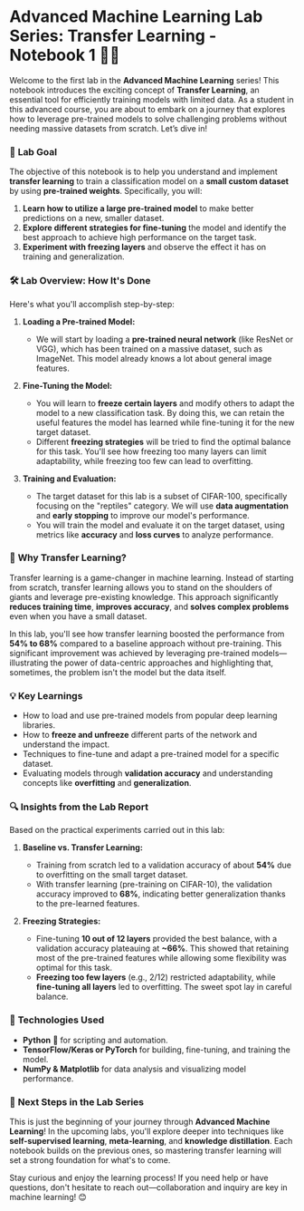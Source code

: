 # Advanced Machine Learning Lab Series: Transfer Learning - Notebook 1 🧠🚀

Welcome to the first lab in the **Advanced Machine Learning** series! This notebook introduces the exciting concept of **Transfer Learning**, an essential tool for efficiently training models with limited data. As a student in this advanced course, you are about to embark on a journey that explores how to leverage pre-trained models to solve challenging problems without needing massive datasets from scratch. Let’s dive in!

### 📌 **Lab Goal**
The objective of this notebook is to help you understand and implement **transfer learning** to train a classification model on a **small custom dataset** by using **pre-trained weights**. Specifically, you will:

1. **Learn how to utilize a large pre-trained model** to make better predictions on a new, smaller dataset.
2. **Explore different strategies for fine-tuning** the model and identify the best approach to achieve high performance on the target task.
3. **Experiment with freezing layers** and observe the effect it has on training and generalization.

### 🛠️ **Lab Overview: How It's Done**
Here's what you'll accomplish step-by-step:

1. **Loading a Pre-trained Model:**
   - We will start by loading a **pre-trained neural network** (like ResNet or VGG), which has been trained on a massive dataset, such as ImageNet. This model already knows a lot about general image features.

2. **Fine-Tuning the Model:**
   - You will learn to **freeze certain layers** and modify others to adapt the model to a new classification task. By doing this, we can retain the useful features the model has learned while fine-tuning it for the new target dataset.
   - Different **freezing strategies** will be tried to find the optimal balance for this task. You'll see how freezing too many layers can limit adaptability, while freezing too few can lead to overfitting.

3. **Training and Evaluation:**
   - The target dataset for this lab is a subset of CIFAR-100, specifically focusing on the "reptiles" category. We will use **data augmentation** and **early stopping** to improve our model's performance.
   - You will train the model and evaluate it on the target dataset, using metrics like **accuracy** and **loss curves** to analyze performance.

### 🌟 **Why Transfer Learning?**
Transfer learning is a game-changer in machine learning. Instead of starting from scratch, transfer learning allows you to stand on the shoulders of giants and leverage pre-existing knowledge. This approach significantly **reduces training time**, **improves accuracy**, and **solves complex problems** even when you have a small dataset.

In this lab, you'll see how transfer learning boosted the performance from **54% to 68%** compared to a baseline approach without pre-training. This significant improvement was achieved by leveraging pre-trained models—illustrating the power of data-centric approaches and highlighting that, sometimes, the problem isn't the model but the data itself.

### 💡 **Key Learnings**
- How to load and use pre-trained models from popular deep learning libraries.
- How to **freeze and unfreeze** different parts of the network and understand the impact.
- Techniques to fine-tune and adapt a pre-trained model for a specific dataset.
- Evaluating models through **validation accuracy** and understanding concepts like **overfitting** and **generalization**.

### 🔍 **Insights from the Lab Report**
Based on the practical experiments carried out in this lab:

1. **Baseline vs. Transfer Learning:**
   - Training from scratch led to a validation accuracy of about **54%** due to overfitting on the small target dataset.
   - With transfer learning (pre-training on CIFAR-10), the validation accuracy improved to **68%**, indicating better generalization thanks to the pre-learned features.

2. **Freezing Strategies:**
   - Fine-tuning **10 out of 12 layers** provided the best balance, with a validation accuracy plateauing at **~66%**. This showed that retaining most of the pre-trained features while allowing some flexibility was optimal for this task.
   - **Freezing too few layers** (e.g., 2/12) restricted adaptability, while **fine-tuning all layers** led to overfitting. The sweet spot lay in careful balance.

### 🔧 **Technologies Used**
- **Python** 🐍 for scripting and automation.
- **TensorFlow/Keras or PyTorch** for building, fine-tuning, and training the model.
- **NumPy & Matplotlib** for data analysis and visualizing model performance.

### 🚀 **Next Steps in the Lab Series**
This is just the beginning of your journey through **Advanced Machine Learning**! In the upcoming labs, you'll explore deeper into techniques like **self-supervised learning**, **meta-learning**, and **knowledge distillation**. Each notebook builds on the previous ones, so mastering transfer learning will set a strong foundation for what's to come.

Stay curious and enjoy the learning process! If you need help or have questions, don't hesitate to reach out—collaboration and inquiry are key in machine learning! 😊


